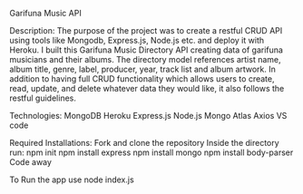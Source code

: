 Garifuna Music API

Description: The purpose of the project was to create a restful CRUD API using tools like Mongodb, Express.js, Node.js etc. and deploy it with Heroku. I built this Garifuna Music Directory API creating data of garifuna musicians and their albums. The directory model references artist name, album title, genre, label, producer, year, track list and album artwork. In addition to having full CRUD functionality which allows users to create, read, update, and delete whatever data they would like, it also follows the restful guidelines.

Technologies: MongoDB Heroku Express.js Node.js Mongo Atlas Axios VS code

Required Installations: Fork and clone the repository Inside the directory run: npm init npm install express npm install mongo npm install body-parser Code away

To Run the app use node index.js